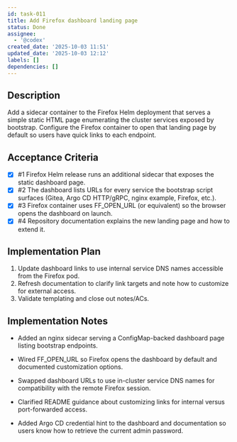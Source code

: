 ```yaml
---
id: task-011
title: Add Firefox dashboard landing page
status: Done
assignee:
  - '@codex'
created_date: '2025-10-03 11:51'
updated_date: '2025-10-03 12:12'
labels: []
dependencies: []
---
```


## Description

<!-- SECTION:DESCRIPTION:BEGIN -->
Add a sidecar container to the Firefox Helm deployment that serves a simple static HTML page enumerating the cluster services exposed by bootstrap. Configure the Firefox container to open that landing page by default so users have quick links to each endpoint.
<!-- SECTION:DESCRIPTION:END -->

## Acceptance Criteria
<!-- AC:BEGIN -->
- [x] #1 Firefox Helm release runs an additional sidecar that exposes the static dashboard page.
- [x] #2 The dashboard lists URLs for every service the bootstrap script surfaces (Gitea, Argo CD HTTP/gRPC, nginx example, Firefox, etc.).
- [x] #3 Firefox container uses FF_OPEN_URL (or equivalent) so the browser opens the dashboard on launch.
- [x] #4 Repository documentation explains the new landing page and how to extend it.
<!-- AC:END -->

## Implementation Plan

<!-- SECTION:PLAN:BEGIN -->
1. Update dashboard links to use internal service DNS names accessible from the Firefox pod.
2. Refresh documentation to clarify link targets and note how to customize for external access.
3. Validate templating and close out notes/ACs.
<!-- SECTION:PLAN:END -->

## Implementation Notes

<!-- SECTION:NOTES:BEGIN -->
- Added an nginx sidecar serving a ConfigMap-backed dashboard page listing bootstrap endpoints.
- Wired FF_OPEN_URL so Firefox opens the dashboard by default and documented customization options.

- Swapped dashboard URLs to use in-cluster service DNS names for compatibility with the remote Firefox session.
- Clarified README guidance about customizing links for internal versus port-forwarded access.

- Added Argo CD credential hint to the dashboard and documentation so users know how to retrieve the current admin password.
<!-- SECTION:NOTES:END -->
